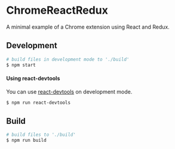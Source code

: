# ChromeReactRedux

A minimal example of a Chrome extension using React and Redux.

## Development

```bash
# build files in development mode to './build'
$ npm start
```

#### Using react-devtools

You can use [react-devtools](https://github.com/facebook/react-devtools) on development mode.

```bash
$ npm run react-devtools
```

## Build

```bash
# build files to './build'
$ npm run build
```
